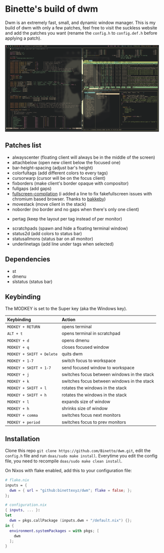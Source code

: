 # Binette's build of dwm

Dwm is an extremely fast, small, and dynamic window manager. This is my build of dwm with only a few patches, feel free to visit the suckless website and add the patches you want (rename the `config.h` to `config.def.h` before applying a patch).

![Screenshot of my desktop](https://raw.githubusercontent.com/binettexyz/dwm/master/.github/assets/screenshots/gruvbox.png)

## Patches list
+ alwayscenter (floating client will always be in the middle of the screen)
+ attachbelow (open new client below the focused one)
+ bar-height-spacing (adjust bar's height)
+ colorfultags (add different colors to every tags)
+ cursorwarp (cursor will be on the focus client)
+ fixborders (make client's border opaque with compositor)
+ fullgaps (add gaps)
+ [fullscreen-compilation](https://github.com/paniash/dwm/blob/master/patches/dwm-fullscreen-compilation-6.2.diff) (i added a line to fix fakefullscreen issues with chromium based browser. Thanks to [bakkeby](https://github.com/bakkeby))
+ movestack (move client in the stack)
+ noborder (no border and no gaps when there's only one client)
<!-- TODO notitle (remove status bar's title) -->
+ pertag (keep the layout per tag instead of per monitor)
<!-- refrashratetags (unlock refresh rate limite when moving clients) -->
+ scratchpads (spawn and hide a floating terminal window)
+ status2d (add colors to status bar)
+ statusallmons (status bar on all monitor)
+ underlinetags (add line under tags when selected)
<!-- TODO zoomswap (swap between the focused window and the master) -->

## Dependencies
+ st
+ dmenu
+ slstatus (status bar)

## Keybinding
The MODKEY is set to the Super key (aka the Windows key).

| Keybinding                | Action                                      |
| :---                      | :---                                        |
| `MODKEY + RETURN`         | opens terminal                              |
| `ALT + t`                 | opens terminal in scratchpad                |
| `MODKEY + d`              | opens dmenu                                 |
| `MODKEY + q`              | closes focused window                       |
| `MODKEY + SHIFT + Delete` | quits dwm                                   |
| `MODKEY + 1-7`            | switch focus to workspace                   |
| `MODKEY + SHIFT + 1-7`    | send focused window to workspace            |
| `MODKEY + j`              | switches focus between windows in the stack |
| `MODKEY + k`              | switches focus between windows in the stack |
| `MODKEY + SHIFT + l`      | rotates the windows in the stack            |
| `MODKEY + SHIFT + h`      | rotates the windows in the stack            |
| `MODKEY + l`          | expands size of window                      |
| `MODKEY + h`         | shrinks size of window                      |
| `MODKEY + comma`     | switches focus next monitors                |
| `MODKEY + period`    | switches focus to prev monitors             |

## Installation
Clone this repo `git clone https://github.com/Binetto/dwm.git`, edit the `config.h` file and run `doas/sudo make install`.
Everytime you edit the config file, you need to recompile `doas/sudo make clean install`.

On Nixos with flake enabled, add this to your configuration file:
``` nix
# flake.nix
inputs = {
  dwm = { url = "github:binettexyz/dwm"; flake = false; };
};
```
``` nix
# configuration.nix
{ inputs, ... }:
let
  dwm = pkgs.callPackage (inputs.dwm + "/default.nix") {};
in {
  environment.systemPackages = with pkgs; [
    dwm
  ];
}
```
